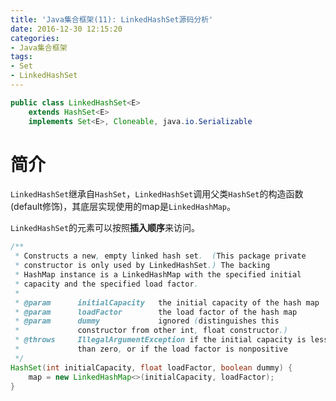 ```yaml
---
title: 'Java集合框架(11): LinkedHashSet源码分析'
date: 2016-12-30 12:15:20
categories:
- Java集合框架
tags:
- Set
- LinkedHashSet
---
```


```java
public class LinkedHashSet<E>
    extends HashSet<E>
    implements Set<E>, Cloneable, java.io.Serializable
```

# 简介
`LinkedHashSet`继承自`HashSet`，`LinkedHashSet`调用父类`HashSet`的构造函数(default修饰)，其底层实现使用的map是`LinkedHashMap`。

`LinkedHashSet`的元素可以按照**插入顺序**来访问。

```java
/**
 * Constructs a new, empty linked hash set.  (This package private
 * constructor is only used by LinkedHashSet.) The backing
 * HashMap instance is a LinkedHashMap with the specified initial
 * capacity and the specified load factor.
 *
 * @param      initialCapacity   the initial capacity of the hash map
 * @param      loadFactor        the load factor of the hash map
 * @param      dummy             ignored (distinguishes this
 *             constructor from other int, float constructor.)
 * @throws     IllegalArgumentException if the initial capacity is less
 *             than zero, or if the load factor is nonpositive
 */
HashSet(int initialCapacity, float loadFactor, boolean dummy) {
    map = new LinkedHashMap<>(initialCapacity, loadFactor);
}
```